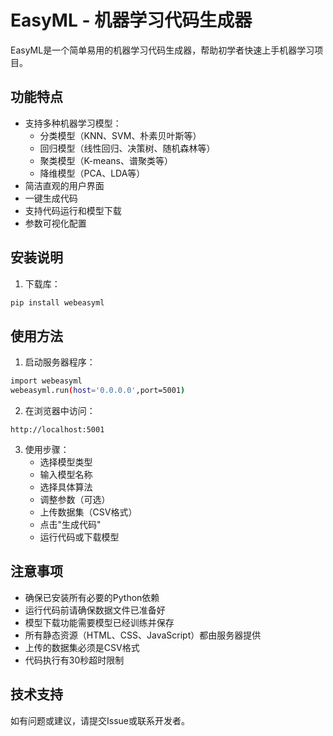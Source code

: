 # EasyML - 机器学习代码生成器

EasyML是一个简单易用的机器学习代码生成器，帮助初学者快速上手机器学习项目。

## 功能特点

- 支持多种机器学习模型：
  - 分类模型（KNN、SVM、朴素贝叶斯等）
  - 回归模型（线性回归、决策树、随机森林等）
  - 聚类模型（K-means、谱聚类等）
  - 降维模型（PCA、LDA等）
- 简洁直观的用户界面
- 一键生成代码
- 支持代码运行和模型下载
- 参数可视化配置

## 安装说明

1. 下载库：
```bash
pip install webeasyml
```

## 使用方法

1. 启动服务器程序：
```bash
import webeasyml
webeasyml.run(host='0.0.0.0',port=5001)
```

2. 在浏览器中访问：
```
http://localhost:5001
```

3. 使用步骤：
   - 选择模型类型
   - 输入模型名称
   - 选择具体算法
   - 调整参数（可选）
   - 上传数据集（CSV格式）
   - 点击"生成代码"
   - 运行代码或下载模型

## 注意事项

- 确保已安装所有必要的Python依赖
- 运行代码前请确保数据文件已准备好
- 模型下载功能需要模型已经训练并保存
- 所有静态资源（HTML、CSS、JavaScript）都由服务器提供
- 上传的数据集必须是CSV格式
- 代码执行有30秒超时限制

## 技术支持

如有问题或建议，请提交Issue或联系开发者。 